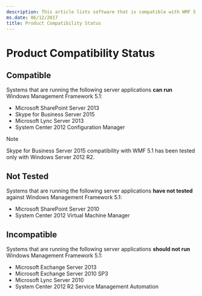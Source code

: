 ```yaml
---
description: This article lists software that is compatible with WMF 5.1.
ms.date: 06/12/2017
title: Product Compatibility Status
---
```


# Product Compatibility Status

## Compatible

Systems that are running the following server applications **can run** Windows Management Framework
5.1:

- Microsoft SharePoint Server 2013
- Skype for Business Server 2015
- Microsoft Lync Server 2013
- System Center 2012 Configuration Manager

> [!NOTE]
> Skype for Business Server 2015 compatibility with WMF 5.1 has been tested only with Windows Server
> 2012 R2.

## Not Tested

Systems that are running the following server applications **have not tested** against Windows
Management Framework 5.1:

- Microsoft SharePoint Server 2010
- System Center 2012 Virtual Machine Manager

## Incompatible

Systems that are running the following server applications **should not run** Windows Management
Framework 5.1:

- Microsoft Exchange Server 2013
- Microsoft Exchange Server 2010 SP3
- Microsoft Lync Server 2010
- System Center 2012 R2 Service Management Automation
